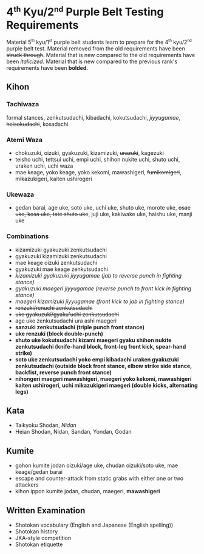 <!-- markdownlint-disable no-inline-html -->
# 4<sup><small>th</small></sup> Kyu/2<sup><small>nd</small></sup> Purple Belt Testing Requirements

Material 5<sup><small>th</small></sup> kyu/1<sup><small>st</small></sup> purple belt students learn to prepare for
the 4<sup><small>th</small></sup> kyu/2<sup><small>nd</small></sup> purple belt test.
Material removed from the old requirements have been ~~struck through~~.
Material that is new compared to the old requirements have been *italicized*.
Material that is new compared to the previous rank's requirements have been **bolded**.

## Kihon

### Tachiwaza

formal stances, zenkutsudachi, kibadachi, kokutsudachi, *jiyyugamae*, ~~heisokudachi~~, kosadachi

### Atemi Waza

* chokuzuki, oizuki, gyakuzuki, kizamizuki, ~~urazuki~~, kagezuki
* teisho uchi, tettsui uchi, empi uchi, shihon nukite uchi, shuto uchi, uraken uchi, uchi waza
* mae keage, yoko keage, yoko kekomi, mawashigeri, ~~fumikomigeri~~, mikazukigeri, kaiten ushirogeri

### Ukewaza

* gedan barai, age uke, soto uke, uchi uke, shuto uke, morote uke, ~~osae uke, kosa uke, tate shuto uke~~, juji uke, kakiwake uke, haishu uke, manji uke

### Combinations

* kizamizuki gyakuzuki zenkutsudachi
* gyakuzuki kizamizuki zenkutsudachi
* mae keage oizuki zenkutsudachi
* gyakuzuki mae keage zenkutsudachi
* *kizamizuki gyakuzuki jiyyugamae (jab to reverse punch in fighting stance)*
* *gyakuzuki maegeri jiyyugamae (reverse punch to front kick in fighting stance)*
* *maegeri kizamizuki jiyyugamae (front kick to jab in fighting stance)*
* ~~renzuki/renuchi zenkutsudachi~~
* ~~uke gyakuzuki/gyaku'uchi zenkutsudachi~~
* age uke zenkutsudachi ura ashi maegeri
* **sanzuki zenkutsudachi (triple punch front stance)**
* **uke renzuki (block double-punch)**
* **shuto uke kokutsudachi kizami maegeri gyaku shihon nukite zenkutsudachi (knife-hand block, front-leg front kick, spear-hand strike)**
* **soto uke zenkutsudachi yoko empi kibadachi uraken gyakuzuki zenkutsudachi (outside block front stance, elbow strike side stance, backfist, reverse punch front stance)**
* **nihongeri maegeri mawashigeri, maegeri yoko kekomi, mawashigeri kaiten ushirogeri, uchi mikazukigeri maegeri (double kicks, alternating legs)**

## Kata

* Taikyoku Shodan, *Nidan*
* Heian Shodan, Nidan, Sandan, Yondan, Godan

## Kumite

* gohon kumite jodan oizuki/age uke, chudan oizuki/soto uke, mae keage/gedan barai
* escape and counter-attack from static grabs with either one or two attackers
* kihon ippon kumite jodan, chudan, maegeri, **mawashigeri**

## Written Examination

* Shotokan vocabulary (English and Japanese (English spelling))
* Shotokan history
* JKA-style competition
* Shotokan etiquette
